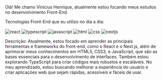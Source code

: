 Olá! Me chamo Vinicius Henrique, atualmente estou focando meus estudos no desenvolvimento Front-End.

Tecnologias Front-End que eu utilizo no dia a dia:

<img align="center" alt="react" src="https://img.shields.io/badge/React-61DAFB?style=for-the-badge&logo=react&logoColor=black" />
<img align="center" alt="typescript" src="https://img.shields.io/badge/TypeScript-3178C6?style=for-the-badge&logo=typescript&logoColor=white" />
<img align="center" alt="javascript" src="https://img.shields.io/badge/JavaScript-F7DF1E?style=for-the-badge&logo=javascript&logoColor=black" /> <img align="center" alt="html" src="https://img.shields.io/badge/HTML5-E34F26?style=for-the-badge&logo=html5&logoColor=white" /> 
<img align="center" alt="css" src="https://img.shields.io/badge/CSS3-1572B6?style=for-the-badge&logo=css3&logoColor=white" /> 
<img align="center" alt="nextjs" src="https://img.shields.io/badge/Next.js-000000?style=for-the-badge&logo=next.js&logoColor=white" />

Descrição:
Atualmente, estou focado em aprender as principais ferramentas e frameworks do front-end, como o React e o Next.js, além de aprimorar meus conhecimentos em HTML5, CSS3, e JavaScript, que são as bases essenciais para o desenvolvimento de interfaces. Também estou explorando TypeScript para criar códigos mais robustos e escaláveis. No meu aprendizado, estou buscando melhorar a experiência do usuário e criar aplicações web que sejam rápidas, acessíveis e fáceis de usar.



